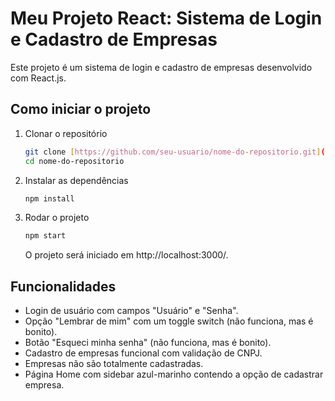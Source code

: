 # Meu Projeto React: Sistema de Login e Cadastro de Empresas

Este projeto é um sistema de login e cadastro de empresas desenvolvido com React.js.

## Como iniciar o projeto

1.  Clonar o repositório

    ```bash
    git clone [https://github.com/seu-usuario/nome-do-repositorio.git](https://github.com/seu-usuario/nome-do-repositorio.git)
    cd nome-do-repositorio
    ```

2.  Instalar as dependências

    ```bash
    npm install
    ```

3.  Rodar o projeto

    ```bash
    npm start
    ```

    O projeto será iniciado em http://localhost:3000/.

## Funcionalidades

* Login de usuário com campos "Usuário" e "Senha".
* Opção "Lembrar de mim" com um toggle switch (não funciona, mas é bonito).
* Botão "Esqueci minha senha" (não funciona, mas é bonito).
* Cadastro de empresas funcional com validação de CNPJ.
* Empresas não são totalmente cadastradas.
* Página Home com sidebar azul-marinho contendo a opção de cadastrar empresa.
